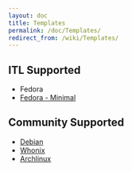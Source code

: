 ```yaml
---
layout: doc
title: Templates
permalink: /doc/Templates/
redirect_from: /wiki/Templates/
---
```


ITL Supported
-------------

-   Fedora
-   [Fedora - Minimal](/doc/Templates/FedoraMinimal)

Community Supported
-------------------

-   [Debian](/doc/Templates/Debian/)
-   [Whonix](/doc/Templates/Whonix/)
-   [Archlinux](/doc/Templates/Archlinux/)

